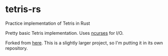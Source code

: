 # tetris-rs
Practice implementation of Tetris in Rust

Pretty basic Tetris implementation. Uses [ncurses](https://crates.io/crates/ncurses) for I/O.

Forked from [here](https://github.com/stensonowen/less_Rusty). This is a slightly larger project, so I'm putting it in its own repository. 

